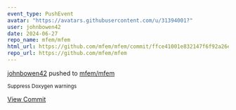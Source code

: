 ```yaml
---
event_type: PushEvent
avatar: "https://avatars.githubusercontent.com/u/31394001?"
user: johnbowen42
date: 2024-06-27
repo_name: mfem/mfem
html_url: https://github.com/mfem/mfem/commit/ffce41001e832147f6f92a26e577e7d750d06b2e
repo_url: https://github.com/mfem/mfem
---
```


<a href='https://github.com/johnbowen42' target='_blank'>johnbowen42</a> pushed to <a href='https://github.com/mfem/mfem' target='_blank'>mfem/mfem</a>

<small>Suppress Doxygen warnings</small>

<a href='https://github.com/mfem/mfem/commit/ffce41001e832147f6f92a26e577e7d750d06b2e' target='_blank'>View Commit</a>